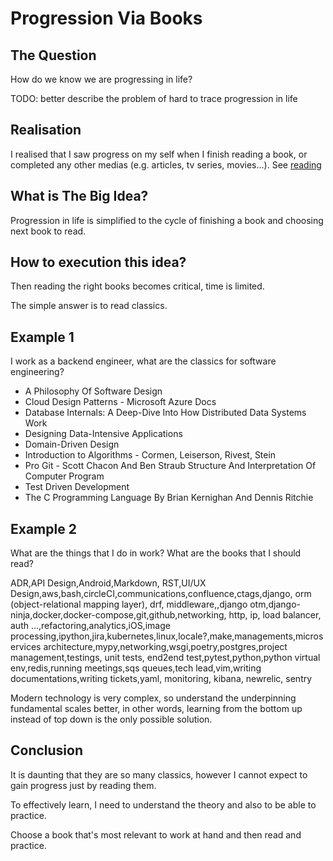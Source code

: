 # Progression Via Books

## The Question

How do we know we are progressing in life?

TODO: better describe the problem of hard to trace progression in life

## Realisation

I realised that I saw progress on my self when I finish reading a book, or completed any other medias (e.g. articles, tv series, movies...).
See [reading](./reading.md)

## What is The Big Idea?

Progression in life is simplified to the cycle of finishing a book and choosing next book to read.

## How to execution this idea?

Then reading the right books becomes critical, time is limited.

The simple answer is to read classics.

## Example 1

I work as a backend engineer, what are the classics for software engineering?

- A Philosophy Of Software Design
- Cloud Design Patterns - Microsoft Azure Docs
- Database Internals: A Deep-Dive Into How Distributed Data Systems Work
- Designing Data-Intensive Applications
- Domain-Driven Design
- Introduction to Algorithms - Cormen, Leiserson, Rivest, Stein
- Pro Git - Scott Chacon And Ben Straub
  Structure And Interpretation Of Computer Program
- Test Driven Development
- The C Programming Language By Brian Kernighan And Dennis Ritchie

## Example 2

What are the things that I do in work? What are the books that I should read?

ADR,API Design,Android,Markdown, RST,UI/UX Design,aws,bash,circleCI,communications,confluence,ctags,django, orm (object-relational mapping layer), drf, middleware,,django otm,django-ninja,docker,docker-compose,git,github,networking, http, ip, load balancer, auth ...,refactoring,analytics,iOS,image processing,ipython,jira,kubernetes,linux,locale?,make,managements,microservices architecture,mypy,networking,wsgi,poetry,postgres,project management,testings, unit tests, end2end test,pytest,python,python virtual env,redis,running meetings,sqs queues,tech lead,vim,writing documentations,writing tickets,yaml, monitoring, kibana, newrelic, sentry

Modern technology is very complex, so understand the underpinning fundamental scales better, in other words, learning from the bottom up instead of top down is the only possible solution.

## Conclusion

It is daunting that they are so many classics, however I cannot expect to gain progress just by reading them.

To effectively learn, I need to understand the theory and also to be able to practice.

Choose a book that's most relevant to work at hand and then read and practice.
